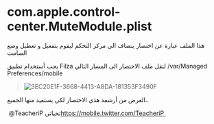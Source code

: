 # com.apple.control-center.MuteModule.plist

هذا الملف عبارة عن اختصار ينضاف الى مركز التحكم ليقوم بتفعيل و تعطيل وضع الصامت

يجب أستخدام تطبيق Filza لنقل ملف الاختصار الى المسار التالي 
/var/Managed Preferences/mobile


> ![3EC20E1F-3668-4413-A8DA-181353F3490F](https://user-images.githubusercontent.com/112024808/198854555-915c418f-9e98-451f-bed2-87de569d26f4.png)




الغرض من أرشفة هذي الاختصار لكي يستفيد منها الجميع.. 


تحياتي
‏⁦‪@TeacheriP‬⁩ 
‏[https://mobile.twitter.com/TeacheriP
‏](url)
